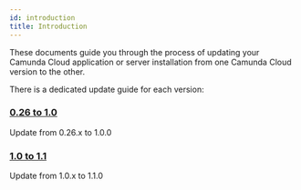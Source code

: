 ```yaml
---
id: introduction
title: Introduction
---
```



These documents guide you through the process of updating your Camunda Cloud
application or server installation from one Camunda Cloud version to the other.

There is a dedicated update guide for each version:

### [0.26 to 1.0](026-to-100)

Update from 0.26.x to 1.0.0

### [1.0 to 1.1](100-to-110)

Update from 1.0.x to 1.1.0
